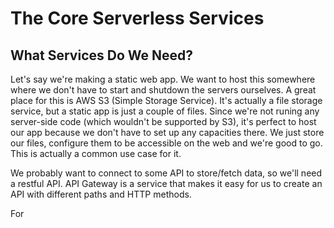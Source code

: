 # The Core Serverless Services

## What Services Do We Need?

Let's say we're making a static web app. We want to host this somewhere where we don't have to start and shutdown the servers ourselves. A great place for this is AWS S3 (Simple Storage Service). It's actually a file storage service, but a static app is just a couple of files. Since we're not runing any server-side code (which wouldn't be supported by S3), it's perfect to host our app because we don't have to set up any capacities there. We just store our files, configure them to be accessible on the web and we're good to go. This is actually a common use case for it. 

We probably want to connect to some API to store/fetch data, so we'll need a restful API. API Gateway is a service that makes it easy for us to create an API with different paths and HTTP methods. 

For 

